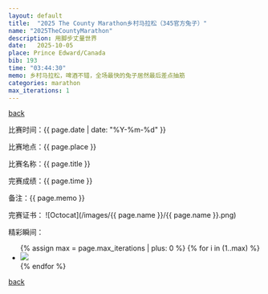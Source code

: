 ```yaml
---
layout: default
title:  "2025 The County Marathon乡村马拉松（345官方兔子）"
name: "2025TheCountyMarathon"
description: 用脚步丈量世界
date:   2025-10-05
place: Prince Edward/Canada
bib: 193
time: "03:44:30"
memo: 乡村马拉松，啤酒不错，全场最快的兔子居然最后差点抽筋
categories: marathon
max_iterations: 1
---
```

[back](/marathon)

比赛时间：{{ page.date | date: "%Y-%m-%d" }}

比赛地点：{{ page.place }}

比赛名称：{{ page.title }}

完赛成绩：{{ page.time }}

备注：{{ page.memo }}

完赛证书：
![Octocat](/images/{{ page.name }}/{{ page.name }}.png)

精彩瞬间：
<ul>
{% assign max = page.max_iterations | plus: 0 %}
{% for i in (1..max) %}
    <li><img src="/images/{{ page.name }}/{{ page.name }}-{{ i }}.jpeg"></li>
{% endfor %}
</ul>

[back](/marathon)
